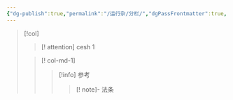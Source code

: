 ```yaml
---
{"dg-publish":true,"permalink":"/运行杂/分栏/","dgPassFrontmatter":true,"created":"2024-09-29T14:53:51.399+08:00","updated":"2024-09-29T16:06:16.832+08:00"}
---
```


> [!col]
>>[! attention] cesh
>>1
>
>>[! col-md-1]
>>>[!info] 参考
>>>>[! note]- 法条

